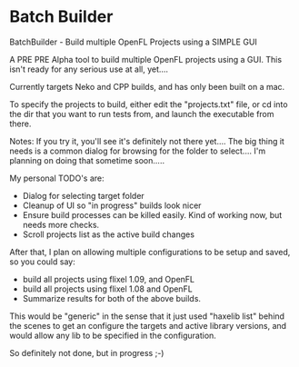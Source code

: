 Batch Builder
============

BatchBuilder - Build multiple OpenFL Projects using a SIMPLE GUI

A PRE PRE Alpha tool to build multiple OpenFL projects using a GUI. This isn't ready for any serious use at all, yet....

Currently targets Neko and CPP builds, and has only been built on a mac.

To specify the projects to build, either edit the "projects.txt" file, or cd into the dir that you want to run tests from, and launch the executable from there.

Notes: If you try it, you'll see it's definitely not there yet.... The big thing it needs is a common dialog for browsing for the folder to select.... I'm planning on doing that sometime soon.....

My personal TODO's are:

- Dialog for selecting target folder
- Cleanup of UI so "in progress" builds look nicer
- Ensure build processes can be killed easily. Kind of working now, but needs more checks.
- Scroll projects list as the active build changes

After that, I plan on allowing multiple configurations to be setup and saved, so you could say:

- build all projects using flixel 1.09, and OpenFL 
- build all projects using flixel 1.08 and OpenFL 
- Summarize results for both of the above builds.

This would be "generic" in the sense that it just used "haxelib list" behind the scenes to get an configure the targets and active library versions, and would allow any lib to be specified in the configuration.

So definitely not done, but in progress ;-)

